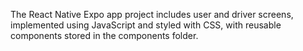 The React Native Expo app project includes user and driver screens, implemented using JavaScript and styled with CSS, with reusable components stored in the components folder.
